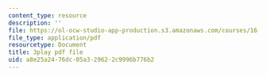 ```yaml
---
content_type: resource
description: ''
file: https://ol-ocw-studio-app-production.s3.amazonaws.com/courses/16-687-private-pilot-ground-school-january-iap-2019/a8e25a2476dc05a329622c9996b776b2_-dOX_4lI6HY.pdf
file_type: application/pdf
resourcetype: Document
title: 3play pdf file
uid: a8e25a24-76dc-05a3-2962-2c9996b776b2
---
```

